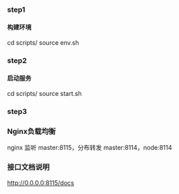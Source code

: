 ### step1
#### 构建环境
cd scripts/ </n>
source env.sh </n>

### step2
#### 启动服务
cd scripts/ </n>
source start.sh </n>

### step3
### Nginx负载均衡
nginx 监听 master:8115，分布转发 master:8114，node:8114

### 接口文档说明
http://0.0.0.0:8115/docs
